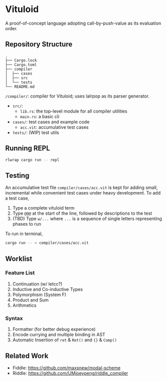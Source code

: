 # Vituloid

A proof-of-concept language adopting call-by-push-value as its evaluation order.

## Repository Structure

```
.
├── Cargo.lock
├── Cargo.toml
├── compiler
│  ├── cases
│  ├── src
│  └── tests
└── README.md
```

`/compiler/`: compiler for Vituloid; uses lalrpop as its parser generator.
- `src/`:
  - `lib.rs`: the top-level module for all compiler utilities
  - `main.rs`: a basic cli
- `cases/`: test cases and example code
  - `acc.vit`: accumulative test cases
- `tests/`: (WIP) test utils

## Running REPL

```bash
rlwrap cargo run -- repl
```

## Testing

An accumulative test file `compiler/cases/acc.vit` is kept for adding small, incremental while convenient test cases under heavy development. To add a test case,
1. Type a complete vituloid term
2. Type `@@@` at the start of the line, followed by descriptions to the test
3. (TBD) Type `w/...` where `...` is a sequence of single letters representing phases to run

To run in terminal,

```bash
cargo run -- < compiler/cases/acc.vit
```

## Worklist

### Feature List

1. Continuation (w/ letcc?)
2. Inductive and Co-inductive Types
3. Polymorphism (System F)
4. Product and Sum
5. Arithmetics

### Syntax

1. Formatter (for better debug experience)
2. Encode currying and multiple binding in AST
3. Automatic Insertion of `ret` & `Ret()` and `{}` & `Comp()`

## Related Work

- Fiddle: https://github.com/maxsnew/modal-scheme
- Riddle: https://github.com/UMjoeypeng/riddle_compiler
